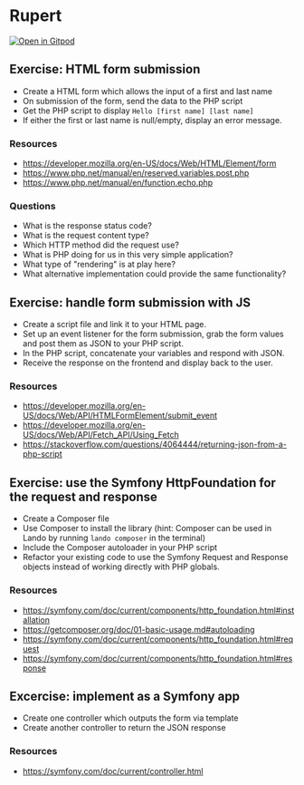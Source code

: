 # Rupert

[![Open in Gitpod](https://gitpod.io/button/open-in-gitpod.svg)](https://gitpod.io/#https://github.com/agilecollective/rupert/tree/symfony)

## Exercise: HTML form submission

- Create a HTML form which allows the input of a first and last name
- On submission of the form, send the data to the PHP script
- Get the PHP script to display `Hello [first name] [last name]`
- If either the first or last name is null/empty, display an error message.

### Resources
- https://developer.mozilla.org/en-US/docs/Web/HTML/Element/form
- https://www.php.net/manual/en/reserved.variables.post.php
- https://www.php.net/manual/en/function.echo.php

### Questions
- What is the response status code?
- What is the request content type?
- Which HTTP method did the request use?
- What is PHP doing for us in this very simple application?
- What type of "rendering" is at play here?
- What alternative implementation could provide the same functionality?

## Exercise: handle form submission with JS

- Create a script file and link it to your HTML page.
- Set up an event listener for the form submission, grab the form values and post them as JSON to your PHP script.
- In the PHP script, concatenate your variables and respond with JSON.
- Receive the response on the frontend and display back to the user.

### Resources
- https://developer.mozilla.org/en-US/docs/Web/API/HTMLFormElement/submit_event
- https://developer.mozilla.org/en-US/docs/Web/API/Fetch_API/Using_Fetch
- https://stackoverflow.com/questions/4064444/returning-json-from-a-php-script

## Exercise: use the Symfony HttpFoundation for the request and response

- Create a Composer file
- Use Composer to install the library (hint: Composer can be used in Lando by running `lando composer` in the terminal)
- Include the Composer autoloader in your PHP script
- Refactor your existing code to use the Symfony Request and Response objects instead of working directly with PHP globals.

### Resources

- https://symfony.com/doc/current/components/http_foundation.html#installation
- https://getcomposer.org/doc/01-basic-usage.md#autoloading
- https://symfony.com/doc/current/components/http_foundation.html#request
- https://symfony.com/doc/current/components/http_foundation.html#response

## Excercise: implement as a Symfony app

- Create one controller which outputs the form via template
- Create another controller to return the JSON response

### Resources

- https://symfony.com/doc/current/controller.html
